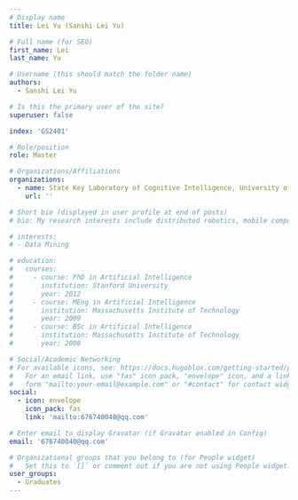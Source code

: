 ```yaml
---
# Display name
title: Lei Yu (Sanshi Lei Yu)

# Full name (for SEO)
first_name: Lei
last_name: Yu

# Username (this should match the folder name)
authors:
  - Sanshi Lei Yu

# Is this the primary user of the site?
superuser: false

index: 'GS2401'

# Role/position
role: Master

# Organizations/Affiliations
organizations:
  - name: State Key Laboratory of Cognitive Intelligence, University of Science and Technology of China
    url: ''

# Short bio (displayed in user profile at end of posts)
# bio: My research interests include distributed robotics, mobile computing and programmable matter.

# interests:
# - Data Mining

# education:
#   courses:
#     - course: PhD in Artificial Intelligence
#       institution: Stanford University
#       year: 2012
#     - course: MEng in Artificial Intelligence
#       institution: Massachusetts Institute of Technology
#       year: 2009
#     - course: BSc in Artificial Intelligence
#       institution: Massachusetts Institute of Technology
#       year: 2008

# Social/Academic Networking
# For available icons, see: https://docs.hugoblox.com/getting-started/page-builder/#icons
#   For an email link, use "fas" icon pack, "envelope" icon, and a link in the
#   form "mailto:your-email@example.com" or "#contact" for contact widget.
social:
  - icon: envelope
    icon_pack: fas
    link: 'mailto:676740040@qq.com'

# Enter email to display Gravatar (if Gravatar enabled in Config)
email: '676740040@qq.com'

# Organizational groups that you belong to (for People widget)
#   Set this to `[]` or comment out if you are not using People widget.
user_groups:
  - Graduates
---
```



